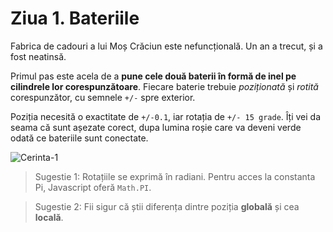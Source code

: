 # Ziua 1. Bateriile

Fabrica de cadouri a lui Moș Crăciun este nefuncțională. Un an a trecut, și a fost neatinsă.

Primul pas este acela de a **pune cele două baterii în formă de inel pe cilindrele lor corespunzătoare**. Fiecare baterie trebuie *poziționată* și *rotită* corespunzător, cu semnele `+/-` spre exterior.

Poziția necesită o exactitate de `+/-0.1`, iar rotația de `+/- 15 grade`. Îți vei da seama că sunt așezate corect, dupa lumina roșie care va deveni verde odată ce bateriile sunt conectate. 

![Cerinta-1](https://d3tycb976jpudc.cloudfront.net/public/images/christmas-advent-2022/c1-cerinta.png)

> Sugestie 1: Rotațiile se exprimă în radiani. Pentru acces la constanta Pi, Javascript oferă `Math.PI`.

> Sugestie 2: Fii sigur că știi diferența dintre poziția **globală** și cea **locală**.
